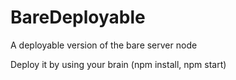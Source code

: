 # BareDeployable
A deployable version of the bare server node

Deploy it by using your brain (npm install, npm start)